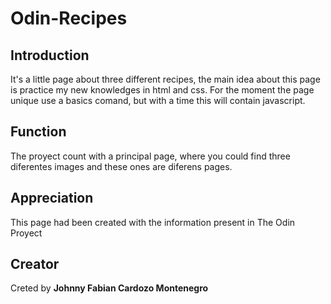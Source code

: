 # Odin-Recipes

## Introduction
It's a little page about three different recipes, the main idea about this page is practice my new knowledges in html and css. For the moment the page unique use a basics comand, but with a time this will contain javascript.

## Function
The proyect count with a principal page, where you could find three diferentes images and these ones are diferens pages.

## Appreciation
This page had been created with the information present in The Odin Proyect

## Creator
Creted by **Johnny Fabian Cardozo Montenegro**
